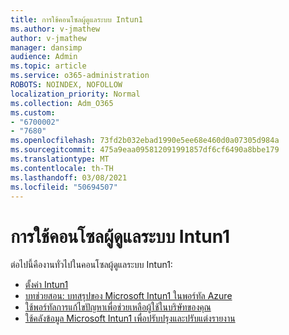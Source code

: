 ```yaml
---
title: การใช้คอนโซลผู้ดูแลระบบ Intun1
ms.author: v-jmathew
author: v-jmathew
manager: dansimp
audience: Admin
ms.topic: article
ms.service: o365-administration
ROBOTS: NOINDEX, NOFOLLOW
localization_priority: Normal
ms.collection: Adm_O365
ms.custom:
- "6700002"
- "7680"
ms.openlocfilehash: 73fd2b032ebad1990e5ee68e460d0a07305d984a
ms.sourcegitcommit: 475a9eaa095812091991857df6cf6490a8bbe179
ms.translationtype: MT
ms.contentlocale: th-TH
ms.lasthandoff: 03/08/2021
ms.locfileid: "50694507"
---
```

# <a name="using-intune-admin-console"></a>การใช้คอนโซลผู้ดูแลระบบ Intun1

ต่อไปนี้คืองานทั่วไปในคอนโซลผู้ดูแลระบบ Intun1:

- [ตั้งค่า Intun1](https://docs.microsoft.com/mem/intune/fundamentals/setup-steps)
- [บทช่วยสอน: บทสรุปของ Microsoft Intun1 ในพอร์ทัล Azure](https://docs.microsoft.com/mem/intune/fundamentals/tutorial-walkthrough-intune-portal)
- [ใช้พอร์ทัลการแก้ไขปัญหาเพื่อช่วยเหลือผู้ใช้ในบริษัทของคุณ](https://docs.microsoft.com/mem/intune/fundamentals/help-desk-operators)
- [ใช้คลังข้อมูล Microsoft Intun1 เพื่อปรับปรุงและปรับแต่งรายงาน](https://docs.microsoft.com/mem/intune/developer/reports-nav-create-intune-reports)
